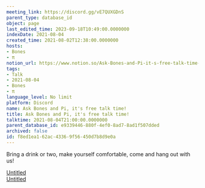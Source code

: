 ```yaml
---
meeting_link: https://discord.gg/vE7QUXGDnS
parent_type: database_id
object: page
last_edited_time: 2023-09-18T10:49:00.0000000
indexDate: 2021-08-04
created_time: 2021-08-02T12:38:00.0000000
hosts:
- Bones
- π
notion_url: https://www.notion.so/Ask-Bones-and-Pi-it-s-free-talk-time-f8ed1ea162ac43369f56450d7b8d9e0a
tags:
- Talk
- 2021-08-04
- Bones
- π
language_level: No limit
platform: Discord
name: Ask Bones and Pi, it's free talk time!
title: Ask Bones and Pi, it's free talk time!
talktime: 2021-08-04T21:00:00.0000000
parent_database_id: e9339446-880f-4ef0-8ad7-8ad1f507dded
archived: false
id: f8ed1ea1-62ac-4336-9f56-450d7b8d9e0a
---
```


Bring a drink or two, make yourself comfortable, come and hang out with us!

[Untitled](https://www.notion.so/12c4a9e645d54aefa860b5f927a0b220)   
[Untitled](https://www.notion.so/482e61b02b9c4456b2b4fe86bb7544c6)   







